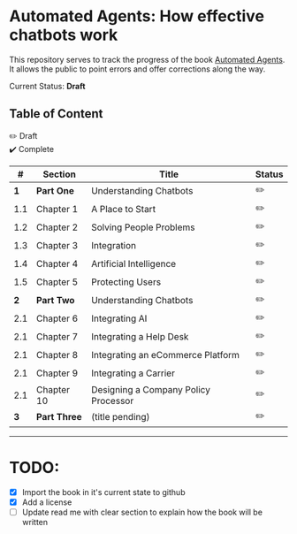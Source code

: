 # Automated Agents: How effective chatbots work

This repository serves to track the progress of the book [Automated Agents](https://www.automatedagentsbook.com/). It allows the public to point errors and offer corrections along the way.

Current Status: **Draft**



## Table of Content

:pencil2: Draft  
:heavy_check_mark: Complete

| # | Section | Title | Status |
|---| ------- | ----- | ------ |
| **1** | **Part One** | Understanding Chatbots  | :pencil2: |
| 1.1 | Chapter 1 | A Place to Start | :pencil2: | 
| 1.2 | Chapter 2 | Solving People Problems | :pencil2: | 
| 1.3 | Chapter 3 | Integration| :pencil2: | 
| 1.4 | Chapter 4 | Artificial Intelligence | :pencil2: | 
| 1.5 | Chapter 5 | Protecting Users | :pencil2: |
| **2** | **Part Two** | Understanding Chatbots  | :pencil2: |
| 2.1 | Chapter 6 | Integrating AI | :pencil2: | 
| 2.1 | Chapter 7 | Integrating a Help Desk | :pencil2: | 
| 2.1 | Chapter 8 | Integrating an eCommerce Platform | :pencil2: | 
| 2.1 | Chapter 9 | Integrating a Carrier | :pencil2: | 
| 2.1 | Chapter 10 | Designing a Company Policy Processor | :pencil2: | 
| **3** | **Part Three** | (title pending) | :pencil2: |

---


# TODO:

- [x] Import the book in it's current state to github
- [x] Add a license
- [ ] Update read me with clear section to explain how the book will be written